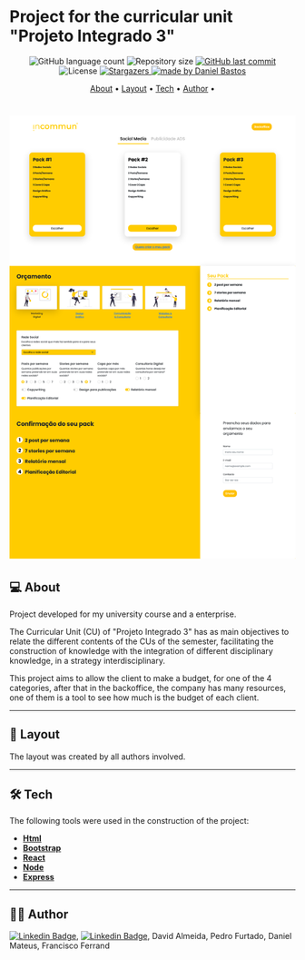 # Project for the curricular unit "Projeto Integrado 3"

<p align="center">
  <img alt="GitHub language count" src="https://img.shields.io/github/languages/count/dsbastos/Projeto-Integrado-3-WebApp">
  <img alt="Repository size" src="https://img.shields.io/github/repo-size/dsbastos/Projeto-Integrado-3-WebApp">
  <a href="https://github.com/dsbastos/PI3-website/">
    <img alt="GitHub last commit" src="https://img.shields.io/github/last-commit/dsbastos/Projeto-Integrado-3-WebApp">
  </a>
   <img alt="License" src="https://img.shields.io/badge/license-MIT-brightgreen">
   <a href="https://github.com/dsbastos/Projeto-Integrado-3-WebApp/stargazers">
    <img alt="Stargazers" src="https://img.shields.io/github/forks/dsbastos/PI3-website?style=social">
  </a>
  <a href="https://www.linkedin.com/in/daniel-bastos98/">
    <img alt="made by Daniel Bastos" src="https://img.shields.io/badge/made%20by-Daniel%20Bastos-blue">
  </a>
</p>

<p align="center">
 <a href="#about">About</a> •
 <a href="#layout">Layout</a> • 
 <a href="#tech">Tech</a> • 
 <a href="#author">Author</a> • 
</p>

<h1 align="center">
    <img alt="PI3-website" title="PI3-website" src="frontend/src/assets/png/screenshot_Pagina_inicial_cliente.png" />
</h1>

## 💻 About

Project developed for my university course and a enterprise.


The Curricular Unit (CU) of "Projeto Integrado 3" has as main objectives to relate the different contents of the CUs of the
semester, facilitating the construction of knowledge with the integration of different disciplinary knowledge, in a strategy
interdisciplinary.

This project aims to allow the client to make a budget, for one of the 4 categories, after that in the backoffice, the company has many resources, one of them is a tool to see how much is the budget of each client. 

---

## 🎨 Layout

The layout was created by all authors involved.

---

## 🛠️ Tech

The following tools were used in the construction of the project:

- **[Html](https://developer.mozilla.org/en-US/docs/Glossary/HTML)**
- **[Bootstrap](https://getbootstrap.com/)**
- **[React](https://reactjs.org/)**
- **[Node](https://nodejs.org/en/)**
- **[Express](https://expressjs.com/)**

---

## 🧑🏻 Author

[![Linkedin Badge](https://img.shields.io/badge/-Daniel_Bastos-blue?style=flat-square&logo=Linkedin&logoColor=white&link=https://www.linkedin.com/in/daniel-bastos98/)](https://www.linkedin.com/in/daniel-bastos98/),
[![Linkedin Badge](https://img.shields.io/badge/-Tiago_Almeida-blue?style=flat-square&logo=Linkedin&logoColor=white&link=https://www.linkedin.com/in/tiago-almeida-b76059215//)](https://www.linkedin.com/in/tiago-almeida-b76059215/), David Almeida, Pedro Furtado, Daniel Mateus, Francisco Ferrand
